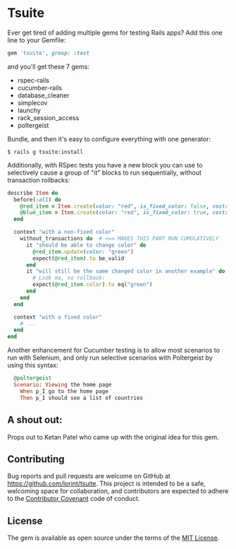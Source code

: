 # Tsuite

Ever get tired of adding multiple gems for testing Rails apps?  Add this one line to your Gemfile:

```ruby
gem 'tsuite', group: :test
```

and you'll get these 7 gems:

* rspec-rails
* cucumber-rails
* database_cleaner
* simplecov
* launchy
* rack_session_access
* poltergeist

Bundle, and then it's easy to configure everything with one generator:

    $ rails g tsuite:install

Additionally, with RSpec tests you have a new block you can use to selectively
cause a group of "it" blocks to run sequentially, without transaction rollbacks:

```ruby
describe Item do
  before(:all) do
    @red_item = Item.create(color: "red", is_fixed_color: false, cost: 100)
    @blue_item = Item.create(color: "red", is_fixed_color: true, cost: 100)
  end

  context "with a non-fixed color"
    without_transactions do  # <== MAKES THIS PART RUN CUMULATIVELY
      it "should be able to change color" do
        @red_item.update(color: "green")
        expect(@red_item).to be_valid
      end
      it "will still be the same changed color in another example" do
        # Look ma, no rollback:
        expect(@red_item.color).to eq("green")
      end
    end
  end

  context "with a fixed color"
    # ...
  end
end
```

Another enhancement for Cucumber testing is to allow most scenarios to run
with Selenium, and only run selective scenarios with Poltergeist by using this
syntax:

```ruby
  @poltergeist
  Scenario: Viewing the home page
    When p_I go to the home page
    Then p_I should see a list of countries
```

## A shout out:

Props out to Ketan Patel who came up with the original idea for this gem.

## Contributing

Bug reports and pull requests are welcome on GitHub at https://github.com/lorint/tsuite. This project is intended to be a safe, welcoming space for collaboration, and contributors are expected to adhere to the [Contributor Covenant](http://contributor-covenant.org) code of conduct.


## License

The gem is available as open source under the terms of the [MIT License](http://opensource.org/licenses/MIT).
